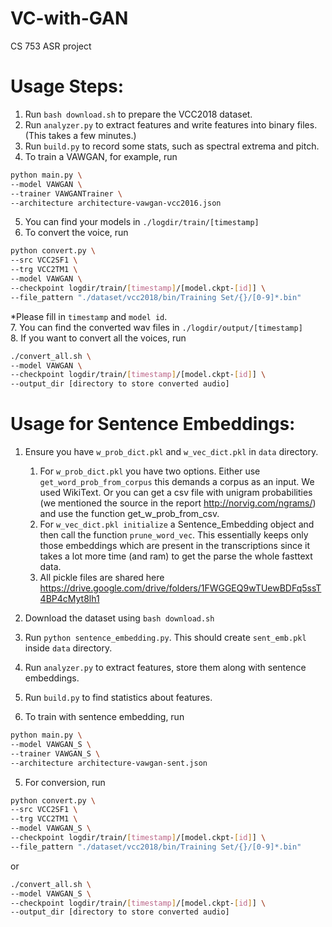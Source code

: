 # VC-with-GAN
CS 753 ASR project


# Usage Steps:
1. Run `bash download.sh` to prepare the VCC2018 dataset.
2. Run `analyzer.py` to extract features and write features into binary files. (This takes a few minutes.)
3. Run `build.py` to record some stats, such as spectral extrema and pitch.
4. To train a VAWGAN, for example, run
```bash
python main.py \
--model VAWGAN \
--trainer VAWGANTrainer \
--architecture architecture-vawgan-vcc2016.json
```
5. You can find your models in `./logdir/train/[timestamp]`
6. To convert the voice, run
```bash
python convert.py \
--src VCC2SF1 \
--trg VCC2TM1 \
--model VAWGAN \
--checkpoint logdir/train/[timestamp]/[model.ckpt-[id]] \
--file_pattern "./dataset/vcc2018/bin/Training Set/{}/[0-9]*.bin"
```  
*Please fill in `timestamp` and `model id`.  
7. You can find the converted wav files in `./logdir/output/[timestamp]`  
8. If you want to convert all the voices, run
```bash
./convert_all.sh \
--model VAWGAN \
--checkpoint logdir/train/[timestamp]/[model.ckpt-[id]] \
--output_dir [directory to store converted audio]
```  

# Usage for Sentence Embeddings:
1. Ensure you have `w_prob_dict.pkl` and `w_vec_dict.pkl` in `data` directory. 
    1. For `w_prob_dict.pkl` you have two options. Either use `get_word_prob_from_corpus` this demands a corpus as an input. We used WikiText. Or you can get a csv file with unigram probabilities (we mentioned the source in the report http://norvig.com/ngrams/) and use the function get_w_prob_from_csv.
    2. For `w_vec_dict.pkl initialize` a Sentence_Embedding object and then call the function `prune_word_vec`. This essentially keeps only those embeddings which are present in the transcriptions since it takes a lot more time (and ram) to get the parse the whole fasttext data.
    3. All pickle files are shared here https://drive.google.com/drive/folders/1FWGGEQ9wTUewBDFq5ssT4BP4cMyt8lh1


2. Download the dataset using `bash download.sh`
3. Run `python sentence_embedding.py`. This should create `sent_emb.pkl` inside `data` directory.
4. Run `analyzer.py` to extract features, store them along with sentence embeddings.
5. Run `build.py` to find statistics about features.
5. To train with sentence embedding, run
```bash
python main.py \
--model VAWGAN_S \
--trainer VAWGAN_S \
--architecture architecture-vawgan-sent.json
```
5. For conversion, run
```bash
python convert.py \
--src VCC2SF1 \
--trg VCC2TM1 \
--model VAWGAN_S \
--checkpoint logdir/train/[timestamp]/[model.ckpt-[id]] \
--file_pattern "./dataset/vcc2018/bin/Training Set/{}/[0-9]*.bin"
```
or
```bash
./convert_all.sh \
--model VAWGAN_S \
--checkpoint logdir/train/[timestamp]/[model.ckpt-[id]] \
--output_dir [directory to store converted audio]
```

